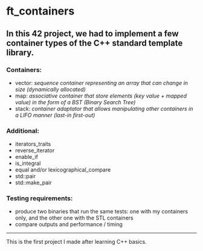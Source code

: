 # ft_containers
## In this 42 project, we had to implement a few container types of the C++ standard template library.

### Containers:
* vector: _sequence container representing an array that can change in size (dynamically allocated)_
* map: _associative container that store elements (key value + mapped value) in the form of a BST (Binary Search Tree)_
* stack: _container adaptator that allows manipulating other containers in a LIFO manner (last-in first-out)_  
  
### Additional:
* iterators_traits
* reverse_iterator
* enable_if
* is_integral
* equal and/or lexicographical_compare
* std::pair
* std::make_pair  

### Testing requirements:  
* produce two binaries that run the same tests: one with my containers
only, and the other one with the STL containers
* compare outputs and performance / timing

------------------------------------------  
This is the first project I made after learning C++ basics.  
